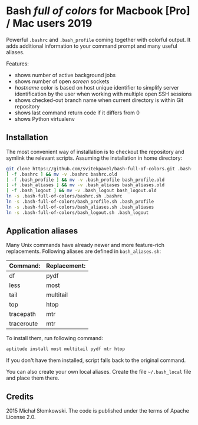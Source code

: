 # Bash *full of colors* for Macbook [Pro] / Mac users 2019

Powerful `.bashrc` and `.bash_profile` coming together with colorful output. It adds additional information
to your command prompt and many useful aliases.

Features:
* shows number of active background jobs
* shows number of open *screen* sockets
* *hostname* color is based on host unique identifier to simplify server identification by the user when working with multiple open SSH sessions
* shows checked-out branch name when current directory is within Git repository
* shows last command return code if it differs from 0
* shows Python virtualenv


## Installation

The most convenient way of installation is to checkout the repository and symlink the relevant scripts.
Assuming the installation in home directory:

```bash
git clone https://github.com/svitekpavel/bash-full-of-colors.git .bash-full-of-colors
[ -f .bashrc ] && mv -v .bashrc bashrc.old
[ -f .bash_profile ] && mv -v .bash_profile bash_profile.old
[ -f .bash_aliases ] && mv -v .bash_aliases bash_aliases.old
[ -f .bash_logout ] && mv -v .bash_logout bash_logout.old
ln -s .bash-full-of-colors/bashrc.sh .bashrc
ln -s .bash-full-of-colors/bash_profile.sh .bash_profile
ln -s .bash-full-of-colors/bash_aliases.sh .bash_aliases
ln -s .bash-full-of-colors/bash_logout.sh .bash_logout
```


## Application aliases

Many Unix commands have already newer and more feature-rich replacements. Following aliases are defined in
`bash_aliases.sh`:

|Command:       |Replacement:    |
| ------------- | -------------- |
|df             |pydf            |
|less           |most            |
|tail           |multitail       |
|top            |htop            |
|tracepath      |mtr             |
|traceroute     |mtr             |

To install them, run following command:

```bash
aptitude install most multitail pydf mtr htop
```

If you don't have them installed, script falls back to the original command.

You can also create your own local aliases. Create the file `~/.bash_local` file and place them there.

## Credits

2015 Michał Słomkowski. The code is published under the terms of Apache License 2.0.

